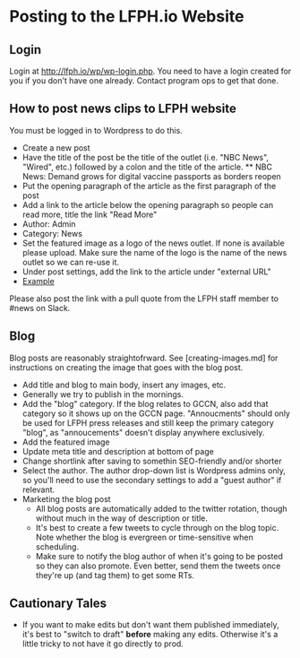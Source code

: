 # Posting to the LFPH.io Website

## Login

Login at http://lfph.io/wp/wp-login.php. You need to have a login created for you if you don't have one already. Contact program ops to get that done.

## How to post news clips to LFPH website

You must be logged in to Wordpress to do this.

* Create a new post
* Have the title of the post be the title of the outlet (i.e. "NBC News", "Wired", etc.) followed by a colon and the title of the article. 
** NBC News: Demand grows for digital vaccine passports as borders reopen
* Put the opening paragraph of the article as the first paragraph of the post
* Add a link to the article below the opening paragraph so people can read more, title the link "Read More"
* Author: Admin
* Category: News
* Set the featured image as a logo of the news outlet. If none is available please upload. Make sure the name of the logo is the name of the news outlet so we can re-use it.
* Under post settings, add the link to the article under "external URL"
* [Example](https://www.nbcnews.com/tech/tech-news/demand-grows-digital-vaccine-passports-borders-reopen-rcna5269)


Please also post the link with a pull quote from the LFPH staff member to #news on Slack.

## Blog

Blog posts are reasonably straightofrward. See [creating-images.md] for instructions on creating the image that goes with the blog post. 

* Add title and blog to main body, insert any images, etc. 
* Generally we try to publish in the mornings. 
* Add the "blog" category. If the blog relates to GCCN, also add that category so it shows up on the GCCN page. "Annoucments" should only be used for LFPH press releases and still keep the primary category "blog", as "annoucements" doesn't display anywhere exclusively. 
* Add the featured image
* Update meta title and description at bottom of page
* Change shortlink after saving to somethin SEO-friendly and/or shorter
* Select the author. The author drop-down list is Wordpress admins only, so you'll need to use the secondary settings to add a "guest author" if relevant. 
* Marketing the blog post
  * All blog posts are automatically added to the twitter rotation, though without much in the way of description or title. 
  * It's best to create a few tweets to cycle through on the blog topic. Note whether the blog is evergreen or time-sensitive when scheduling. 
  * Make sure to notify the blog author of when it's going to be posted so they can also promote. Even better, send them the tweets once they're up (and tag them) to get some RTs.  

## Cautionary Tales

* If you want to make edits but don't want them published immediately, it's best to "switch to draft" **before** making any edits. Otherwise it's a little tricky to not have it go directly to prod. 
